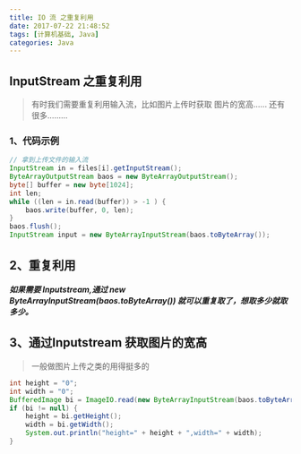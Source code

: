 ```yaml
---
title: IO 流 之重复利用
date: 2017-07-22 21:48:52
tags: [计算机基础, Java]
categories: Java
---
```

## InputStream 之重复利用
> 有时我们需要重复利用输入流，比如图片上传时获取 图片的宽高...... 还有很多.........

### 1、代码示例
```java
// 拿到上传文件的输入流
InputStream in = files[i].getInputStream();
ByteArrayOutputStream baos = new ByteArrayOutputStream();  
byte[] buffer = new byte[1024];  
int len;  
while ((len = in.read(buffer)) > -1 ) {  
    baos.write(buffer, 0, len);  
}  
baos.flush();                
InputStream input = new ByteArrayInputStream(baos.toByteArray());
```
## 2、重复利用
##### 如果需要 Inputstream,通过 new ByteArrayInputStream(baos.toByteArray())   就可以重复取了，想取多少就取多少。

## 3、通过Inputstream 获取图片的宽高
> 一般做图片上传之类的用得挺多的

```java
int height = "0";
int width = "0";
BufferedImage bi = ImageIO.read(new ByteArrayInputStream(baos.toByteArray()));
if (bi != null) {
    height = bi.getHeight();
    width = bi.getWidth();
    System.out.println("height=" + height + ",width=" + width);
}
```